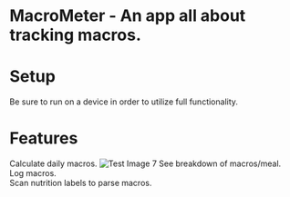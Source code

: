 # MacroMeter - An app all about tracking macros.
# Setup
  Be sure to run on a device in order to utilize full functionality.
  
# Features

Calculate daily macros.
![Test Image 7](https://github.com/LuqKhan/MacroMeter/master/DailyMacros.png)
See breakdown of macros/meal.  
Log macros.  
Scan nutrition labels to parse macros.  
